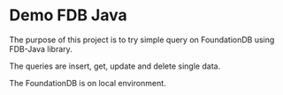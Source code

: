 # Demo FDB Java

The purpose of this project is to try simple query on FoundationDB using FDB-Java library.

The queries are insert, get, update and delete single data.

The FoundationDB is on local environment.
